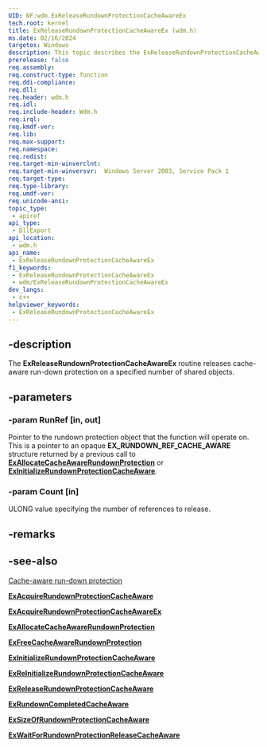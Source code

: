 ```yaml
---
UID: NF:wdm.ExReleaseRundownProtectionCacheAwareEx
tech.root: kernel
title: ExReleaseRundownProtectionCacheAwareEx (wdm.h)
ms.date: 02/16/2024
targetos: Windows
description: This topic describes the ExReleaseRundownProtectionCacheAwareEx function.
prerelease: false
req.assembly: 
req.construct-type: function
req.ddi-compliance: 
req.dll: 
req.header: wdm.h
req.idl: 
req.include-header: Wdm.h
req.irql: 
req.kmdf-ver: 
req.lib: 
req.max-support: 
req.namespace: 
req.redist: 
req.target-min-winverclnt:
req.target-min-winversvr:  Windows Server 2003, Service Pack 1
req.target-type: 
req.type-library: 
req.umdf-ver: 
req.unicode-ansi: 
topic_type:
 - apiref
api_type:
 - DllExport
api_location:
 - wdm.h
api_name:
 - ExReleaseRundownProtectionCacheAwareEx
f1_keywords:
 - ExReleaseRundownProtectionCacheAwareEx
 - wdm/ExReleaseRundownProtectionCacheAwareEx
dev_langs:
 - c++
helpviewer_keywords:
 - ExReleaseRundownProtectionCacheAwareEx
---
```


## -description

The **ExReleaseRundownProtectionCacheAwareEx** routine releases cache-aware run-down protection on a specified number of shared objects.

## -parameters

### -param RunRef [in, out]

Pointer to the rundown protection object that the function will operate on. This is a pointer to an opaque **EX_RUNDOWN_REF_CACHE_AWARE** structure returned by a previous call to [**ExAllocateCacheAwareRundownProtection**](./nf-wdm-exallocatecacheawarerundownprotection.md) or [**ExInitializeRundownProtectionCacheAware**](./nf-wdm-exinitializerundownprotectioncacheaware.md).

### -param Count [in]

ULONG value specifying the number of references to release.

## -remarks

## -see-also

[Cache-aware run-down protection](/windows-hardware/drivers/kernel/run-down-protection#cache-aware-run-down-protection)

[**ExAcquireRundownProtectionCacheAware**](./nf-wdm-exacquirerundownprotectioncacheaware.md)

[**ExAcquireRundownProtectionCacheAwareEx**](./nf-wdm-exacquirerundownprotectioncacheawareex.md)

[**ExAllocateCacheAwareRundownProtection**](./nf-wdm-exallocatecacheawarerundownprotection.md)

[**ExFreeCacheAwareRundownProtection**](./nf-wdm-exfreecacheawarerundownprotection.md)

[**ExInitializeRundownProtectionCacheAware**](./nf-wdm-exinitializerundownprotectioncacheaware.md)

[**ExReInitializeRundownProtectionCacheAware**](./nf-wdm-exreinitializerundownprotectioncacheaware.md)

[**ExReleaseRundownProtectionCacheAware**](./nf-wdm-exreleaserundownprotectioncacheaware.md)

[**ExRundownCompletedCacheAware**](./nf-wdm-exrundowncompletedcacheaware.md)

[**ExSizeOfRundownProtectionCacheAware**](./nf-wdm-exsizeofrundownprotectioncacheaware.md)

[**ExWaitForRundownProtectionReleaseCacheAware**](./nf-wdm-exwaitforrundownprotectionreleasecacheaware.md)

